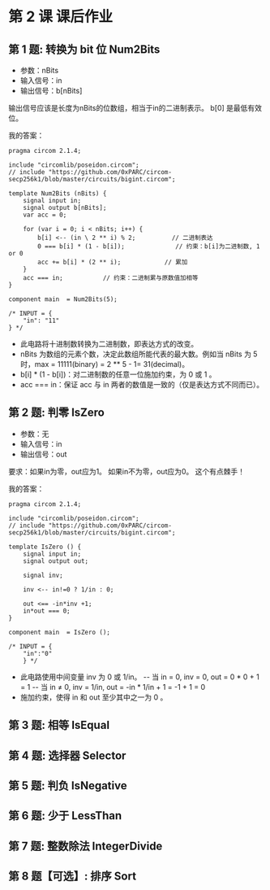 # 第 2 课 课后作业

## 第 1 题: 转换为 bit 位 Num2Bits
- 参数：nBits
- 输入信号：in
- 输出信号：b[nBits]

输出信号应该是长度为nBits的位数组，相当于in的二进制表示。 b[0] 是最低有效位。


我的答案：
```
pragma circom 2.1.4;

include "circomlib/poseidon.circom";
// include "https://github.com/0xPARC/circom-secp256k1/blob/master/circuits/bigint.circom";

template Num2Bits (nBits) {
    signal input in;
    signal output b[nBits];
    var acc = 0;

    for (var i = 0; i < nBits; i++) {
        b[i] <-- (in \ 2 ** i) % 2;          // 二进制表达
        0 === b[i] * (1 - b[i]);              // 约束：b[i]为二进制数, 1 or 0
        acc += b[i] * (2 ** i);            // 累加
    }
    acc === in;           // 约束：二进制累与原数值加相等
}

component main  = Num2Bits(5);

/* INPUT = {
    "in": "11"
} */
```
- 此电路将十进制数转换为二进制数，即表达方式的改变。
- nBits 为数组的元素个数，决定此数组所能代表的最大数。例如当 nBits 为 5 时，max = 11111(binary) = 2 ** 5 - 1= 31(decimal)。
- b[i] * (1 - b[i])：对二进制数的任意一位施加约束，为 0 或 1 。
- acc === in：保证 acc 与 in 两者的数值是一致的（仅是表达方式不同而已）。

## 第 2 题: 判零 IsZero
- 参数：无
- 输入信号：in
- 输出信号：out

要求：如果in为零，out应为1。 如果in不为零，out应为0。 这个有点棘手！


我的答案：
```
pragma circom 2.1.4;

include "circomlib/poseidon.circom";
// include "https://github.com/0xPARC/circom-secp256k1/blob/master/circuits/bigint.circom";

template IsZero () {
    signal input in;
    signal output out;

    signal inv;

    inv <-- in!=0 ? 1/in : 0;

    out <== -in*inv +1;
    in*out === 0;
}

component main  = IsZero ();

/* INPUT = {
    "in":"0"
    } */
```
- 此电路使用中间变量 inv 为 0 或 1/in。
-- 当 in = 0, inv = 0, out = 0 * 0 + 1 = 1
-- 当 in ≠ 0, inv = 1/in, out = -in * 1/in + 1 = -1 + 1 = 0
- 施加约束，使得 in 和 out 至少其中之一为 0 。

## 第 3 题: 相等 IsEqual


## 第 4 题: 选择器 Selector


## 第 5 题: 判负 IsNegative


## 第 6 题: 少于 LessThan


## 第 7 题: 整数除法 IntegerDivide


## 第 8 题【可选】: 排序 Sort 
